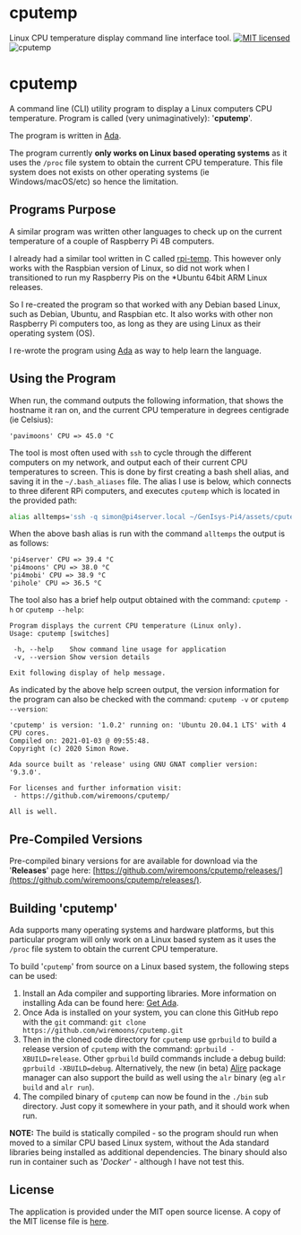 # cputemp
Linux CPU temperature display command line interface tool.
[![MIT licensed](https://img.shields.io/badge/license-MIT-blue.svg)](https://raw.githubusercontent.com/hyperium/hyper/master/LICENSE) ![cputemp](https://github.com/wiremoons/cputemp/workflows/cputemp/badge.svg?branch=main) 

# cputemp

A command line (CLI) utility program to display a Linux computers CPU 
temperature. Program is called (very unimaginatively): '**cputemp**'.

The program is written in [Ada](https://www.adacore.com/about-ada).

The program currently **only works on Linux based operating systems** as it uses the `/proc` 
file system to obtain the current CPU temperature. This file system does not 
exists on other operating systems (ie Windows/macOS/etc) so hence the limitation.


## Programs Purpose

A similar program was written other languages to check up on the current 
temperature of a couple of Raspberry Pi 4B computers. 

I already had a similar tool written in C called 
[rpi-temp](https://github.com/wiremoons/rpi-temp). 
This however only works with the Raspbian version of Linux, so did not work 
when I transitioned to run my Raspberry Pis on the *Ubuntu 64bit ARM Linux releases. 

So I re-created the program so that worked with any Debian based Linux, such as Debian, 
Ubuntu, and Raspbian etc. It also works with other non Raspberry Pi computers too,
as long as they are using Linux as their operating system (OS). 

I re-wrote the program using [Ada](https://www.adacore.com/about-ada) as way to 
help learn the language.


## Using the Program

When run, the command outputs the following information, that shows the 
hostname it ran on, and the current CPU temperature in degrees centigrade 
(ie Celsius):
```
'pavimoons' CPU => 45.0 °C
```

The tool is most often used with `ssh` to cycle through the different computers 
on my network, and output each of their current CPU temperatures to screen. 
This is done by first creating a bash shell alias, and saving it in the 
`~/.bash_aliases` file.  The alias I use is below, which connects to three diferent 
RPi computers, and executes `cputemp` which is located in the provided path:

```bash
alias alltemps='ssh -q simon@pi4server.local ~/GenIsys-Pi4/assets/cputemp && ssh -q simon@pi4moons.local ~/GenIsys-Pi4/assets/cputemp && ssh -q simon@pi4mobi.local ~/GenIsys-Pi4/assets/cputemp'
```

When the above bash alias is run with the command `alltemps` the output is 
as follows:

```
'pi4server' CPU => 39.4 °C
'pi4moons' CPU => 38.0 °C
'pi4mobi' CPU => 38.9 °C
'pihole' CPU => 36.5 °C
```

The tool also has a brief help output obtained with the command: `cputemp -h` 
or `cputemp --help`:

```
Program displays the current CPU temperature (Linux only).
Usage: cputemp [switches]

 -h, --help    Show command line usage for application
 -v, --version Show version details

Exit following display of help message.
```

As indicated by the above help screen output, the version information for the 
program can also be checked with the command: `cputemp -v` or `cputemp --version`:

```
'cputemp' is version: '1.0.2' running on: 'Ubuntu 20.04.1 LTS' with 4 CPU cores.
Compiled on: 2021-01-03 @ 09:55:48.
Copyright (c) 2020 Simon Rowe.

Ada source built as 'release' using GNU GNAT complier version: '9.3.0'.

For licenses and further information visit:
 - https://github.com/wiremoons/cputemp/

All is well.
```

## Pre-Compiled Versions

Pre-compiled binary versions for are available for download via the '**Releases**' page 
here: [https://github.com/wiremoons/cputemp/releases/](https://github.com/wiremoons/cputemp/releases/).


## Building 'cputemp'

Ada supports many operating systems and hardware platforms, but this particular 
program will only work on a Linux based system as it uses the `/proc` file 
system to obtain the current CPU temperature.

To build '`cputemp`' from source on a Linux based system, the following steps 
can be used:

1. Install an Ada compiler and supporting libraries. More information on installing 
Ada can be found here: [Get Ada](http://www.getadanow.com/).
2. Once Ada is installed on your system, you can clone this GitHub repo with 
the `git` command: `git clone https://github.com/wiremoons/cputemp.git`
3. Then in the cloned code directory for `cputemp` use `gprbuild` to build a 
release version of `cputemp` with the command: `gprbuild -XBUILD=release`. 
Other `gprbuild` build commands include a debug build: `gprbuild -XBUILD=debug`. 
Alternatively, the new (in beta) [Alire](https://alire.ada.dev/) package manager 
can also support the build as well using the `alr` binary (eg `alr build` and `alr run`).
4. The compiled binary of `cputemp` can now be found in the `./bin` sub 
directory. Just copy it somewhere in your path, and it should work when run.

**NOTE:** The build is statically compiled - so the program should run when moved 
to a similar CPU based Linux system, without the Ada standard libraries being 
installed as additional dependencies. The binary should also run in container 
such as '*Docker*' - although I have not test this.

## License

The application is provided under the MIT open source license. A copy of the 
MIT license file is [here](./LICENSE).
